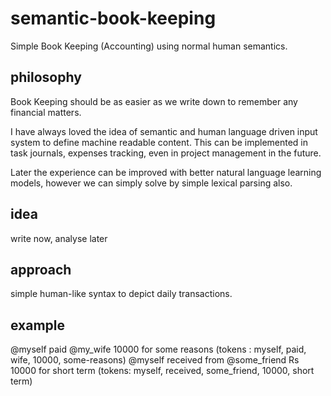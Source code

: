 # semantic-book-keeping
Simple Book Keeping (Accounting) using normal human semantics.

## philosophy
Book Keeping should be as easier as we write down to remember any financial matters.

I have always loved the idea of semantic and human language driven input system to define machine readable content. This can be implemented in task journals, expenses tracking, even in project management in the future.

Later the experience can be improved with better natural language learning models, however we can simply solve by simple lexical parsing also. 

## idea
write now, analyse later

## approach
simple human-like syntax to depict daily transactions.

## example
@myself paid @my_wife 10000 for some reasons (tokens : myself, paid, wife, 10000, some-reasons)
@myself received from @some_friend Rs 10000 for short term (tokens: myself, received, some_friend, 10000, short term)
